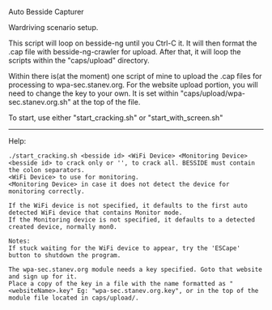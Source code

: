 Auto Besside Capturer

Wardriving scenario setup.

This script will loop on besside-ng until you Ctrl-C it. It will then format the .cap file with besside-ng-crawler for upload. After that, it will loop the scripts within the "caps/upload" directory.

Within there is(at the moment) one script of mine to upload the .cap files for processing to wpa-sec.stanev.org. For the website upload portion, you will need to change the key to your own. It is set within "caps/upload/wpa-sec.stanev.org.sh" at the top of the file.

To start, use either "start_cracking.sh" or "start_with_screen.sh"

----

Help:

	./start_cracking.sh <besside id> <WiFi Device> <Monitoring Device> 
	<besside id> to crack only or '', to crack all. BESSIDE must contain the colon separators. 
	<WiFi Device> to use for monitoring. 
	<Monitoring Device> in case it does not detect the device for monitoring correctly. 

	If the WiFi device is not specified, it defaults to the first auto detected WiFi device that contains Monitor mode. 
	If the Monitoring device is not specified, it defaults to a detected created device, normally mon0. 

	Notes: 
	If stuck waiting for the WiFi device to appear, try the 'ESCape' button to shutdown the program. 

	The wpa-sec.stanev.org module needs a key specified. Goto that website and sign up for it. 
	Place a copy of the key in a file with the name formatted as "<websiteName>.key" Eg: "wpa-sec.stanev.org.key", or in the top of the module file located in caps/upload/. 


